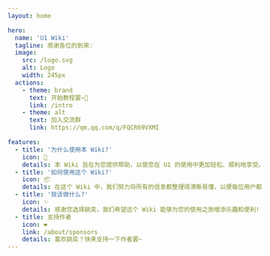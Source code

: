 ```yaml
---
layout: home

hero:
  name: 'U1 Wiki'
  tagline: 感谢各位的到来💡
  image:
    src: /logo.svg
    alt: Logo
    width: 245px
  actions:
    - theme: brand
      text: 开始教程罢~🤔
      link: /intro
    - theme: alt
      text: 加入交流群
      link: https://qm.qq.com/q/FQCR69VXMI

features:
  - title: '为什么使用本 Wiki?'
    icon: 🔨
    details: 本 Wiki 旨在为您提供帮助，以使您在 U1 的使用中更加轻松、顺利地享受。
  - title: '如何使用这个 Wiki?'
    icon: 📦
    details: 在这个 Wiki 中，我们努力将所有的信息都整理得清晰易懂，以便每位用户都能受益。如果您有任何反馈、建议或需要帮助，你可以联系作者寻求帮助。
  - title: '我该做什么?'
    icon: ✨
    details: 感谢您选择姚奕，我们希望这个 Wiki 能够为您的使用之旅增添乐趣和便利!
  - title: 支持作者
    icon: ❤
    link: /about/sponsors
    details: 喜欢姚奕？快来支持一下作者罢~
---
```

